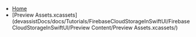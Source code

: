 <!-- docs/_sidebar.md -->
- [Home](/)
- [Preview Assets.xcassets](devassistDocs/docs/Tutorials/FirebaseCloudStorageInSwiftUI/FirebaseCloudStorageInSwiftUI/Preview Content/Preview Assets.xcassets/)